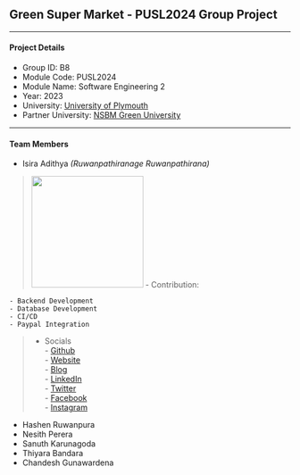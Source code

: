 ## Green Super Market - PUSL2024 Group Project

---
#### Project Details

- Group ID: B8
- Module Code: PUSL2024
- Module Name: Software Engineering 2
- Year: 2023
- University: [University of Plymouth](https://www.plymouth.ac.uk/)
- Partner University: [NSBM Green University](https://www.nsbm.ac.lk/)

---
#### Team Members

- Isira Adithya *(Ruwanpathiranage Ruwanpathirana)*
> <img src="https://isiraadithya.com/images/profile-pic.jpg" width="200px">
> - Contribution:
    - Backend Development
    - Database Development
    - CI/CD
    - Paypal Integration
> - Socials  
    - [Github](https://github.com/isira-adithya/)  
    - [Website](https://isiraadithya.com/)  
    - [Blog](https://blog.isiraadithya.com/)  
    - [LinkedIn](https://www.linkedin.com/in/isiraadithya/)  
    - [Twitter](https://twitter.com/isira_adithya)  
    - [Facebook](https://www.facebook.com/isiraadithyaruwanpathirana/)  
    - [Instagram](https://www.instagram.com/isira_adithya/) 
- Hashen Ruwanpura
- Nesith Perera
- Sanuth Karunagoda
- Thiyara Bandara
- Chandesh Gunawardena